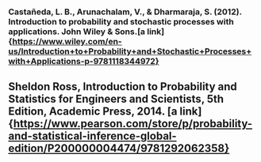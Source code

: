 ### Castañeda, L. B., Arunachalam, V., & Dharmaraja, S. (2012). Introduction to probability and stochastic processes with applications. John Wiley & Sons.[a link]{https://www.wiley.com/en-us/Introduction+to+Probability+and+Stochastic+Processes+with+Applications-p-9781118344972}

## Sheldon Ross, Introduction to Probability and Statistics for Engineers and Scientists, 5th Edition, Academic Press, 2014. [a link]{https://www.pearson.com/store/p/probability-and-statistical-inference-global-edition/P200000004474/9781292062358}

